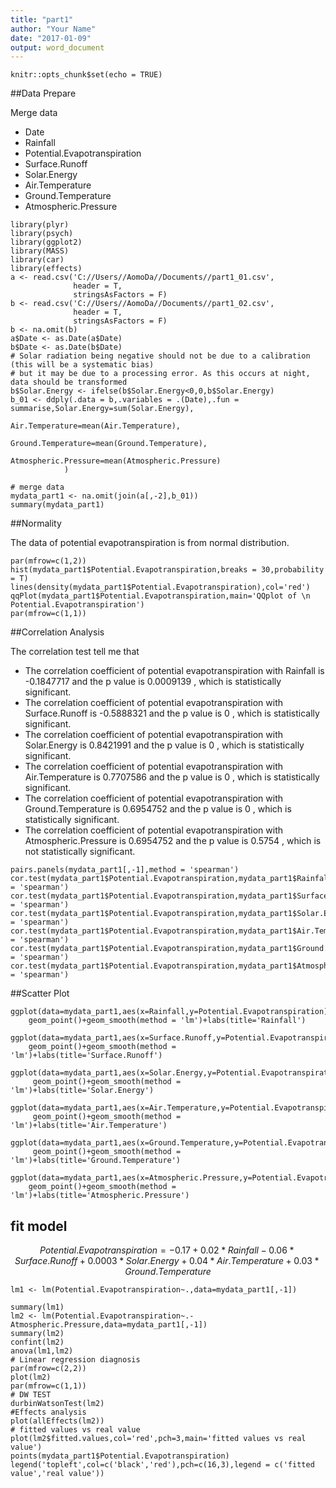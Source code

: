 ```yaml
---
title: "part1"
author: "Your Name"
date: "2017-01-09"
output: word_document
---
```


```{r setup, include=FALSE}
knitr::opts_chunk$set(echo = TRUE)
```

##Data Prepare

Merge data

- Date
- Rainfall
- Potential.Evapotranspiration
- Surface.Runoff
- Solar.Energy
- Air.Temperature
- Ground.Temperature
- Atmospheric.Pressure


```{r, message=FALSE, warning=FALSE}
library(plyr)
library(psych)
library(ggplot2)
library(MASS)
library(car)
library(effects)
a <- read.csv('C://Users//AomoDa//Documents//part1_01.csv',
              header = T,
              stringsAsFactors = F)
b <- read.csv('C://Users//AomoDa//Documents//part1_02.csv',
              header = T,
              stringsAsFactors = F)
b <- na.omit(b)
a$Date <- as.Date(a$Date)
b$Date <- as.Date(b$Date)
# Solar radiation being negative should not be due to a calibration (this will be a systematic bias) 
# but it may be due to a processing error. As this occurs at night, data should be transformed
b$Solar.Energy <- ifelse(b$Solar.Energy<0,0,b$Solar.Energy)
b_01 <- ddply(.data = b,.variables = .(Date),.fun = summarise,Solar.Energy=sum(Solar.Energy),
	                                                          Air.Temperature=mean(Air.Temperature),
	                                                          Ground.Temperature=mean(Ground.Temperature),
	                                                          Atmospheric.Pressure=mean(Atmospheric.Pressure)
	        )

# merge data
mydata_part1 <- na.omit(join(a[,-2],b_01))
summary(mydata_part1)
```

##Normality 

The data of potential evapotranspiration is from normal distribution.

```{r}
par(mfrow=c(1,2))
hist(mydata_part1$Potential.Evapotranspiration,breaks = 30,probability = T)
lines(density(mydata_part1$Potential.Evapotranspiration),col='red')
qqPlot(mydata_part1$Potential.Evapotranspiration,main='QQplot of \n Potential.Evapotranspiration')
par(mfrow=c(1,1))
```


##Correlation Analysis

The correlation test tell me that

- The correlation coefficient of potential evapotranspiration with Rainfall is  -0.1847717  and the p value is 0.0009139 , which is statistically significant.
- The correlation coefficient of potential evapotranspiration with Surface.Runoff is  -0.5888321  and the p value is 0 , which is statistically significant.
- The correlation coefficient of potential evapotranspiration with Solar.Energy is  0.8421991  and the p value is 0 , which is statistically significant.
- The correlation coefficient of potential evapotranspiration with Air.Temperature is  0.7707586  and the p value is 0 , which is statistically significant.
- The correlation coefficient of potential evapotranspiration with Ground.Temperature is  0.6954752  and the p value is 0 , which is statistically significant.
- The correlation coefficient of potential evapotranspiration with Atmospheric.Pressure is  0.6954752  and the p value is 0.5754 , which is not  statistically significant.


```{r}
pairs.panels(mydata_part1[,-1],method = 'spearman')
cor.test(mydata_part1$Potential.Evapotranspiration,mydata_part1$Rainfall,method = 'spearman')
cor.test(mydata_part1$Potential.Evapotranspiration,mydata_part1$Surface.Runoff,method = 'spearman')
cor.test(mydata_part1$Potential.Evapotranspiration,mydata_part1$Solar.Energy,method = 'spearman')
cor.test(mydata_part1$Potential.Evapotranspiration,mydata_part1$Air.Temperature,method = 'spearman')
cor.test(mydata_part1$Potential.Evapotranspiration,mydata_part1$Ground.Temperature,method = 'spearman')
cor.test(mydata_part1$Potential.Evapotranspiration,mydata_part1$Atmospheric.Pressure,method = 'spearman')
```

##Scatter Plot

```{r}
ggplot(data=mydata_part1,aes(x=Rainfall,y=Potential.Evapotranspiration))+
    geom_point()+geom_smooth(method = 'lm')+labs(title='Rainfall')

ggplot(data=mydata_part1,aes(x=Surface.Runoff,y=Potential.Evapotranspiration))+
    geom_point()+geom_smooth(method = 'lm')+labs(title='Surface.Runoff')

ggplot(data=mydata_part1,aes(x=Solar.Energy,y=Potential.Evapotranspiration))+
     geom_point()+geom_smooth(method = 'lm')+labs(title='Solar.Energy')

ggplot(data=mydata_part1,aes(x=Air.Temperature,y=Potential.Evapotranspiration))+
     geom_point()+geom_smooth(method = 'lm')+labs(title='Air.Temperature')

ggplot(data=mydata_part1,aes(x=Ground.Temperature,y=Potential.Evapotranspiration))+
     geom_point()+geom_smooth(method = 'lm')+labs(title='Ground.Temperature')

ggplot(data=mydata_part1,aes(x=Atmospheric.Pressure,y=Potential.Evapotranspiration))+
    geom_point()+geom_smooth(method = 'lm')+labs(title='Atmospheric.Pressure')
```

## fit model


$$Potential.Evapotranspiration=-0.17+0.02*Rainfall-0.06*Surface.Runoff+0.0003*Solar.Energy +0.04*Air.Temperature+0.03*Ground.Temperature$$



```{r}
lm1 <- lm(Potential.Evapotranspiration~.,data=mydata_part1[,-1])

summary(lm1)
lm2 <- lm(Potential.Evapotranspiration~.-Atmospheric.Pressure,data=mydata_part1[,-1])
summary(lm2)
confint(lm2)
anova(lm1,lm2)
# Linear regression diagnosis
par(mfrow=c(2,2))
plot(lm2)
par(mfrow=c(1,1))
# DW TEST
durbinWatsonTest(lm2)
#Effects analysis
plot(allEffects(lm2))
# fitted values vs real value
plot(lm2$fitted.values,col='red',pch=3,main='fitted values vs real value')
points(mydata_part1$Potential.Evapotranspiration)
legend('topleft',col=c('black','red'),pch=c(16,3),legend = c('fitted value','real value'))
```

